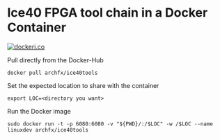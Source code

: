 # Ice40 FPGA tool chain in a Docker Container

[![dockeri.co](https://dockerico.blankenship.io/image/archfx/yosystools)](https://hub.docker.com/r/archfx/yosystools)

Pull directly from the Docker-Hub
```shell
docker pull archfx/ice40tools
```
Set the expected location to share with the container
```shell
export LOC=<directory you want>
```

Run the Docker image
```shell
sudo docker run -t -p 6080:6080 -v "${PWD}/:/$LOC" -w /$LOC --name linuxdev archfx/ice40tools
```

